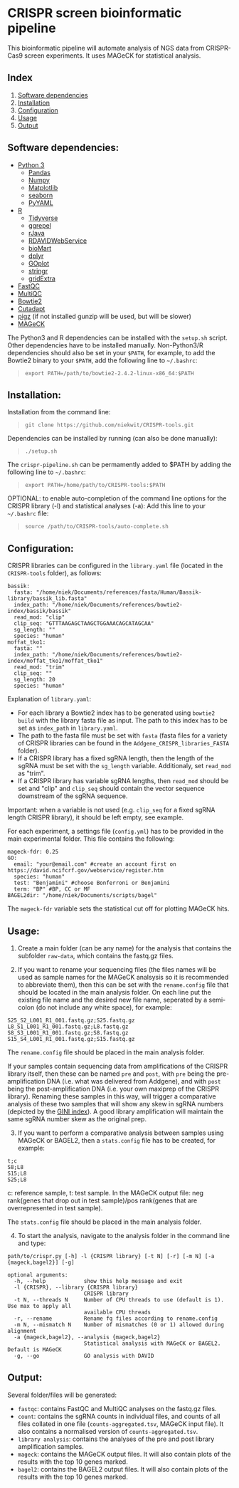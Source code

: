 # CRISPR screen bioinformatic pipeline

This bioinformatic pipeline will automate analysis of NGS data from CRISPR-Cas9 screen experiments. It uses MAGeCK for statistical analysis.


## Index

1. [Software dependencies](https://github.com/niekwit/CRISPR-tools#software-dependencies)
2. [Installation](https://github.com/niekwit/CRISPR-tools#installation)
3. [Configuration](https://github.com/niekwit/CRISPR-tools#configuration)
4. [Usage](https://github.com/niekwit/CRISPR-tools#usage)
5. [Output](https://github.com/niekwit/CRISPR-tools#output)

## Software dependencies:

- [Python 3](https://www.python.org/)
	- [Pandas](https://pandas.pydata.org/) 
	- [Numpy](https://numpy.org/)
	- [Matplotlib](https://matplotlib.org/stable/index.html)
	- [seaborn](https://seaborn.pydata.org/index.html)
	- [PyYAML](https://pyyaml.org/)
- [R](https://www.r-project.org/)
	- [Tidyverse](https://www.tidyverse.org/)
	- [ggrepel](https://www.rdocumentation.org/packages/ggrepel/versions/0.9.1)
	- [rJava](https://cran.r-project.org/web/packages/rJava/index.html)
	- [RDAVIDWebService](https://www.bioconductor.org/packages/release/bioc/html/RDAVIDWebService.html)
	- [bioMart](https://bioconductor.org/packages/release/bioc/html/biomaRt.html)
	- [dplyr](https://www.rdocumentation.org/packages/dplyr/versions/0.7.8)
	- [GOplot](https://wencke.github.io/)
	- [stringr](https://www.rdocumentation.org/packages/stringr/versions/1.4.0)
	- [gridExtra](https://cran.r-project.org/web/packages/gridExtra/)
- [FastQC](https://www.bioinformatics.babraham.ac.uk/projects/fastqc/)
- [MultiQC](https://multiqc.info/)
- [Bowtie2](http://bowtie-bio.sourceforge.net/bowtie2/index.shtml) 
- [Cutadapt](https://cutadapt.readthedocs.io/en/stable/)
- [pigz](https://zlib.net/pigz/) (if not installed gunzip will be used, but will be slower)
- [MAGeCK](https://sourceforge.net/p/mageck/wiki/Home/)

The Python3 and R dependencies can be installed with the `setup.sh` script. Other dependencies have to be installed manually. Non-Python3/R dependencies should also be set in your `$PATH`,
for example, to add the Bowtie2 binary to your `$PATH`, add the following line to `~/.bashrc`:
> `export PATH=/path/to/bowtie2-2.4.2-linux-x86_64:$PATH`


## Installation:

Installation from the command line:
> `git clone https://github.com/niekwit/CRISPR-tools.git`

Dependencies can be installed by running (can also be done manually):
> `./setup.sh`

The `crispr-pipeline.sh` can be permamently added to $PATH by adding the following line to `~/.bashrc`:
> `export PATH=/home/path/to/CRISPR-tools:$PATH`

OPTIONAL: to enable auto-completion of the command line options for the CRISPR library (-l) and statistical analyses (-a):
Add this line to your `~/.bashrc` file:
> `source /path/to/CRISPR-tools/auto-complete.sh`

## Configuration:

CRISPR libraries can be configured in the `library.yaml` file (located in the `CRISPR-tools` folder), as follows:
```
bassik:
  fasta: "/home/niek/Documents/references/fasta/Human/Bassik-library/bassik_lib.fasta"
  index_path: "/home/niek/Documents/references/bowtie2-index/bassik/bassik"
  read_mod: "clip"
  clip_seq: "GTTTAAGAGCTAAGCTGGAAACAGCATAGCAA"
  sg_length: ""
  species: "human"
moffat_tko1:
  fasta: ""
  index_path: "/home/niek/Documents/references/bowtie2-index/moffat_tko1/moffat_tko1"
  read_mod: "trim"
  clip_seq: ""
  sg_length: 20
  species: "human"
```
Explanation of `library.yaml`:
* For each library a Bowtie2 index has to be generated using `bowtie2 build` with the library fasta file as input. The path to this index has to be set as `index_path` in `library.yaml`. 
* The path to the fasta file must be set with `fasta` (fasta files for a variety of CRISPR libraries can be found in the `Addgene_CRISPR_libraries_FASTA` folder).
* If a CRISPR library has a fixed sgRNA length, then the length of the sgRNA must be set with the `sg_length` variable. Additionaly, set `read_mod` as "trim".
* If a CRISPR library has variable sgRNA lengths, then `read_mod` should be set and "clip" and `clip_seq` should contain the vector sequence downstream of the sgRNA sequence.

Important: when a variable is not used (e.g. `clip_seq` for a fixed sgRNA length CRISPR library), it should be left empty, see example.

For each experiment, a settings file (`config.yml`) has to be provided in the main experimental folder. This file contains the following:
```
mageck-fdr: 0.25
GO:
  email: "your@email.com" #create an account first on https://david.ncifcrf.gov/webservice/register.htm
  species: "human"
  test: "Benjamini" #choose Bonferroni or Benjamini
  term: "BP" #BP, CC or MF
BAGEL2dir: "/home/niek/Documents/scripts/bagel"
```
The `mageck-fdr` variable sets the statistical cut off for plotting MAGeCK hits. 
## Usage:

1. Create a main folder (can be any name) for the analysis that contains the subfolder `raw-data`, which contains the fastq.gz files.

2. If you want to rename your sequencing files (the files names will be used as sample names for the MAGeCK analsysis so it is recommended to abbreviate them), then this can be set with the `rename.config` file that should be located in the main analysis folder.
On each line put the existing file name and the desired new file name, seperated by a semi-colon (do not include any white space), for example:
```
S25_S2_L001_R1_001.fastq.gz;S25.fastq.gz
L8_S1_L001_R1_001.fastq.gz;L8.fastq.gz
S8_S3_L001_R1_001.fastq.gz;S8.fastq.gz
S15_S4_L001_R1_001.fastq.gz;S15.fastq.gz
```
The `rename.config` file should be placed in the main analysis folder.

If your samples contain sequencing data from amplifications of the CRISPR library itself, then these can be named `pre` and `post`, with `pre` being the pre-amplification DNA (i.e. what was delivered from Addgene), and  with `post` being the post-amplification DNA (i.e. your own maxiprep of the CRISPR library). Renaming these samples in this way, will trigger a comparative analysis of these two samples that will show any skew in sgRNA numbers (depicted by the [GINI index](https://en.wikipedia.org/wiki/Gini_coefficient)). A good library amplification will maintain the same sgRNA number skew as the original prep.

3. If you want to perform a comparative analysis between samples using MAGeCK or BAGEL2, then a `stats.config` file has to be created, for example:
```
t;c
S8;L8
S15;L8
S25;L8
```
c: reference sample, t: test sample. In the MAGeCK output file: neg rank(genes that drop out in test sample)/pos rank(genes that are overrepresented in test sample).

The `stats.config` file should be placed in the main analysis folder.

4. To start the analysis, navigate to the analysis folder in the command line and type: 
```
path/to/crispr.py [-h] -l {CRISPR library} [-t N] [-r] [-m N] [-a {mageck,bagel2}] [-g]

optional arguments:
  -h, --help            show this help message and exit
  -l {CRISPR}, --library {CRISPR library}
                        CRISPR library
  -t N, --threads N     Number of CPU threads to use (default is 1). Use max to apply all
                        available CPU threads
  -r, --rename          Rename fq files according to rename.config
  -m N, --mismatch N    Number of mismatches (0 or 1) allowed during alignment
  -a {mageck,bagel2}, --analysis {mageck,bagel2}
                        Statistical analysis with MAGeCK or BAGEL2. Default is MAGeCK
  -g, --go              GO analysis with DAVID
```
## Output:

Several folder/files will be generated:

* `fastqc`: contains FastQC and MultiQC analyses on the fastq.gz files.
* `count`: contains the sgRNA counts in individual files, and counts of all files collated in one file (`counts-aggregated.tsv`, MAGeCK input file). It also contains a normalised version of `counts-aggregated.tsv`.
* `library analysis`: contains the analyses of the pre and post library amplification samples.
* `mageck`: contains the MAGeCK output files. It will also contain plots of the results with the top 10 genes marked.
* `bagel2`: contains the BAGEL2 output files. It will also contain plots of the results with the top 10 genes marked.


